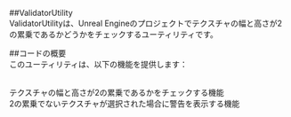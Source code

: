 ##ValidatorUtility
<br />ValidatorUtilityは、Unreal Engineのプロジェクトでテクスチャの幅と高さが2の累乗であるかどうかをチェックするユーティリティです。

##コードの概要
<br />このユーティリティは、以下の機能を提供します：

<br />テクスチャの幅と高さが2の累乗であるかをチェックする機能
<br />2の累乗でないテクスチャが選択された場合に警告を表示する機能
